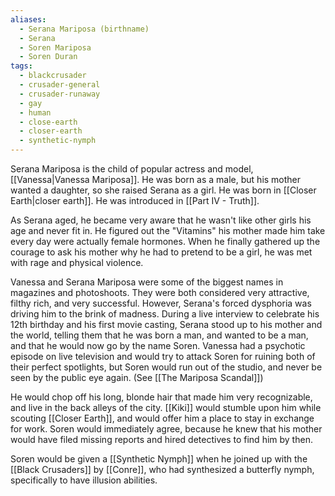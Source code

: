 ```yaml
---
aliases:
  - Serana Mariposa (birthname)
  - Serana
  - Soren Mariposa
  - Soren Duran
tags:
  - blackcrusader
  - crusader-general
  - crusader-runaway
  - gay
  - human
  - close-earth
  - closer-earth
  - synthetic-nymph
---
```

Serana Mariposa is the child of popular actress and model, [[Vanessa|Vanessa Mariposa]]. He was born as a male, but his mother wanted a daughter, so she raised Serana as a girl. He was born in [[Closer Earth|closer earth]]. He was introduced in [[Part IV - Truth]].

As Serana aged, he became very aware that he wasn't like other girls his age and never fit in. He figured out the "Vitamins" his mother made him take every day were actually female hormones. When he finally gathered up the courage to ask his mother why he had to pretend to be a girl, he was met with rage and physical violence.

Vanessa and Serana Mariposa were some of the biggest names in magazines and photoshoots. They were both considered very attractive, filthy rich, and very successful. However, Serana's forced dysphoria was driving him to the brink of madness. During a live interview to celebrate his 12th birthday and his first movie casting, Serana stood up to his mother and the world, telling them that he was born a man, and wanted to be a man, and that he would now go by the name Soren. Vanessa had a psychotic episode on live television and would try to attack Soren for ruining both of their perfect spotlights, but Soren would run out of the studio, and never be seen by the public eye again. (See [[The Mariposa Scandal]])

He would chop off his long, blonde hair that made him very recognizable, and live in the back alleys of the city. [[Kiki]] would stumble upon him while scouting [[Closer Earth]], and would offer him a place to stay in exchange for work. Soren would immediately agree, because he knew that his mother would have filed missing reports and hired detectives to find him by then.

Soren would be given a [[Synthetic Nymph]] when he joined up with the [[Black Crusaders]] by [[Conre]], who had synthesized a butterfly nymph, specifically to have illusion abilities.